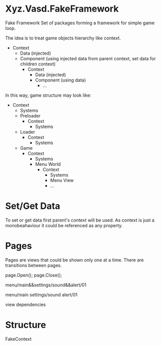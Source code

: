 # Xyz.Vasd.FakeFramework

Fake Framework
Set of packages forming a framework for simple game loop.

The idea is to treat game objects hierarchy like context.

- Context
  - Data (injected)
  - Component (using injected data from parent context, set data for children context)
    - Context
      - Data (injected)
      - Component (using data)
        - ...

In this way, game structure may look like:

- Context
  - Systems
  - Preloader
    - Context
      - Systems
  - Loader
    - Context
      - Systems
  - Game
    - Context
      - Systems
      - Menu World
        - Context
          - Systems
          - Menu View
          - ...

# Set/Get Data
To set or get data first parent's context will be used.
As context is just a monobeahaviour it could be referenced as any property.


# Pages
Pages are views that could be shown only one at a time.
There are transitions between pages.

page.Open();
page.Close();

menu/main&&settings/sound&&alert/01

menu/main
settings/sound
alert/01

view dependencies

# Structure
FakeContext